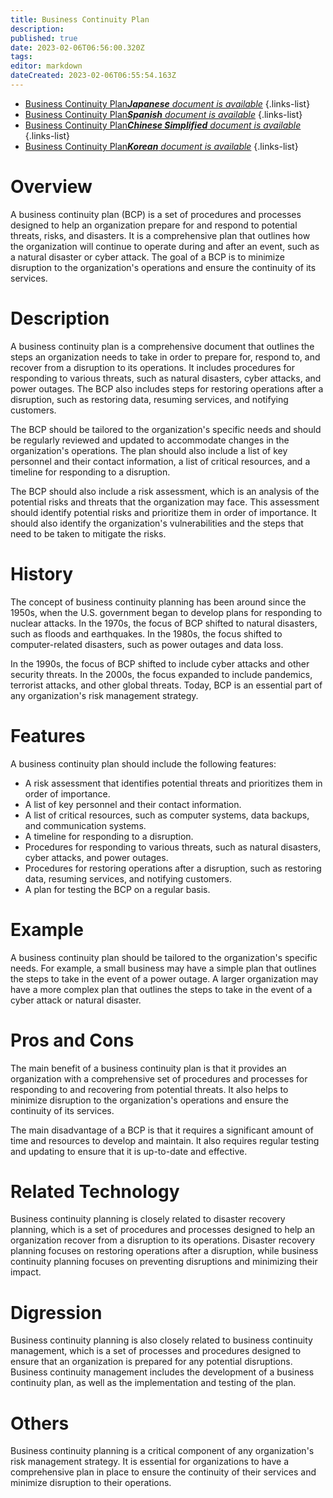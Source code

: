 ```yaml
---
title: Business Continuity Plan
description: 
published: true
date: 2023-02-06T06:56:00.320Z
tags: 
editor: markdown
dateCreated: 2023-02-06T06:55:54.163Z
---
```


- [Business Continuity Plan***Japanese** document is available*](/ja/Knowledge-base/Dictionary/business-continuity-plan)
{.links-list}
- [Business Continuity Plan***Spanish** document is available*](/es/Knowledge-base/Dictionary/business-continuity-plan)
{.links-list}
- [Business Continuity Plan***Chinese Simplified** document is available*](/zh/Knowledge-base/Dictionary/business-continuity-plan)
{.links-list}
- [Business Continuity Plan***Korean** document is available*](/ko/Knowledge-base/Dictionary/business-continuity-plan)
{.links-list}


# Overview

A business continuity plan (BCP) is a set of procedures and processes designed to help an organization prepare for and respond to potential threats, risks, and disasters. It is a comprehensive plan that outlines how the organization will continue to operate during and after an event, such as a natural disaster or cyber attack. The goal of a BCP is to minimize disruption to the organization's operations and ensure the continuity of its services.

# Description

A business continuity plan is a comprehensive document that outlines the steps an organization needs to take in order to prepare for, respond to, and recover from a disruption to its operations. It includes procedures for responding to various threats, such as natural disasters, cyber attacks, and power outages. The BCP also includes steps for restoring operations after a disruption, such as restoring data, resuming services, and notifying customers.

The BCP should be tailored to the organization's specific needs and should be regularly reviewed and updated to accommodate changes in the organization's operations. The plan should also include a list of key personnel and their contact information, a list of critical resources, and a timeline for responding to a disruption.

The BCP should also include a risk assessment, which is an analysis of the potential risks and threats that the organization may face. This assessment should identify potential risks and prioritize them in order of importance. It should also identify the organization's vulnerabilities and the steps that need to be taken to mitigate the risks.

# History

The concept of business continuity planning has been around since the 1950s, when the U.S. government began to develop plans for responding to nuclear attacks. In the 1970s, the focus of BCP shifted to natural disasters, such as floods and earthquakes. In the 1980s, the focus shifted to computer-related disasters, such as power outages and data loss.

In the 1990s, the focus of BCP shifted to include cyber attacks and other security threats. In the 2000s, the focus expanded to include pandemics, terrorist attacks, and other global threats. Today, BCP is an essential part of any organization's risk management strategy.

# Features

A business continuity plan should include the following features:

- A risk assessment that identifies potential threats and prioritizes them in order of importance.
- A list of key personnel and their contact information.
- A list of critical resources, such as computer systems, data backups, and communication systems.
- A timeline for responding to a disruption.
- Procedures for responding to various threats, such as natural disasters, cyber attacks, and power outages.
- Procedures for restoring operations after a disruption, such as restoring data, resuming services, and notifying customers.
- A plan for testing the BCP on a regular basis.

# Example

A business continuity plan should be tailored to the organization's specific needs. For example, a small business may have a simple plan that outlines the steps to take in the event of a power outage. A larger organization may have a more complex plan that outlines the steps to take in the event of a cyber attack or natural disaster.

# Pros and Cons

The main benefit of a business continuity plan is that it provides an organization with a comprehensive set of procedures and processes for responding to and recovering from potential threats. It also helps to minimize disruption to the organization's operations and ensure the continuity of its services.

The main disadvantage of a BCP is that it requires a significant amount of time and resources to develop and maintain. It also requires regular testing and updating to ensure that it is up-to-date and effective.

# Related Technology

Business continuity planning is closely related to disaster recovery planning, which is a set of procedures and processes designed to help an organization recover from a disruption to its operations. Disaster recovery planning focuses on restoring operations after a disruption, while business continuity planning focuses on preventing disruptions and minimizing their impact.

# Digression

Business continuity planning is also closely related to business continuity management, which is a set of processes and procedures designed to ensure that an organization is prepared for any potential disruptions. Business continuity management includes the development of a business continuity plan, as well as the implementation and testing of the plan.

# Others

Business continuity planning is a critical component of any organization's risk management strategy. It is essential for organizations to have a comprehensive plan in place to ensure the continuity of their services and minimize disruption to their operations.